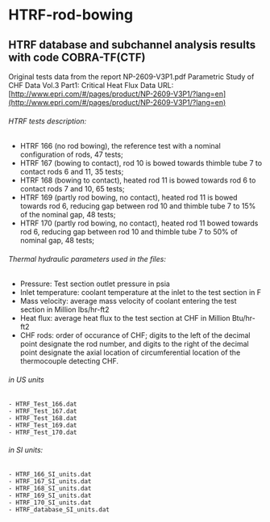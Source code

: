 # HTRF-rod-bowing
## HTRF database and subchannel analysis results with code COBRA-TF(CTF)

Original tests data from the report NP-2609-V3P1.pdf Parametric Study of CHF Data Vol.3 Part1: Critical Heat Flux Data
URL: [http://www.epri.com/#/pages/product/NP-2609-V3P1/?lang=en](http://www.epri.com/#/pages/product/NP-2609-V3P1/?lang=en)


###### HTRF tests description:
- HTRF 166 (no rod bowing), the reference test with a nominal configuration of rods, 47 tests;
- HTRF 167 (bowing to contact), rod 10 is bowed towards thimble tube 7 to contact rods 6 and 11, 35 tests;
- HTRF 168 (bowing to contact), heated rod 11 is bowed towards rod 6 to contact rods 7 and 10, 65 tests;
- HTRF 169 (partly rod bowing, no contact), heated rod 11 is bowed towards rod 6, reducing gap between rod 10 and thimble tube 7 to 15\% of the nominal gap, 48 tests;
- HTRF 170 (partly rod bowing, no contact), heated rod 11 bowed towards rod 6, reducing gap between rod 10 and thimble tube 7 to 50\% of nominal gap, 48 tests;

###### Thermal hydraulic parameters used in the files:
- Pressure: Test section outlet pressure in psia
- Inlet temperature: coolant temperature at the inlet to the test section in F
- Mass velocity: average mass velocity of coolant entering the test section in Million lbs/hr-ft2
- Heat flux: average heat flux to the test section at CHF in Million Btu/hr-ft2
- CHF rods: order of occurance of CHF; digits to the left of the decimal point designate the rod number, and digits to the right of the decimal point designate the axial location of circumferential location of the thermocouple detecting CHF.

###### in US units
	- HTRF_Test_166.dat
	- HTRF_Test_167.dat
	- HTRF_Test_168.dat
	- HTRF_Test_169.dat
	- HTRF_Test_170.dat
###### in SI units:
	- HTRF_166_SI_units.dat
	- HTRF_167_SI_units.dat
	- HTRF_168_SI_units.dat
	- HTRF_169_SI_units.dat
	- HTRF_170_SI_units.dat
	- HTRF_database_SI_units.dat

